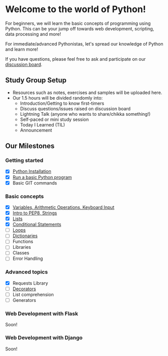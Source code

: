# Welcome to the world of Python!
For beginners, we will learn the basic concepts of
programming using Python. This can be your jump off towards web development,
scripting, data processing and more!

For immediate/advanced Pythonistas, let's spread our knowledge of Python and learn more!

If you have questions, please feel free to ask and participate on our [discussion
board](https://www.meetup.com/Women-Who-Code-Manila/messages/boards/forum/24115536).

## Study Group Setup
* Resources such as notes, exercises and samples will be uploaded here.
* Our 1.5 hours will be divided randomly into:
    - Introduction/Getting to know first-timers
    - Discuss questions/issues raised on discussion board
    - Lightning Talk (anyone who wants to share/chikka something!)
    - Self-paced or mini study session
    - Today I Learned (TIL)
    - Announcement

## Our Milestones
### Getting started
- [X] [Python Installation](https://gitlab.com/wwcodemanila/WWCodeManila-Python/blob/master/installation_guide.MD)
- [X] [Run a basic Python program](https://gitlab.com/wwcodemanila/WWCodeManila-Python/blob/master/warm_up.MD)
- [X] Basic GIT commands

### Basic concepts
- [X] [Variables, Arithmetic Operations, Keyboard Input](https://gitlab.com/wwcodemanila/WWCodeManila-Python/blob/master/discussions/discussion01.MD)
- [X] [Intro to PEP8, Strings](https://gitlab.com/wwcodemanila/WWCodeManila-Python/blob/master/discussions/discussion02.MD)
- [X] [Lists](https://gitlab.com/wwcodemanila/WWCodeManila-Python/blob/master/discussions/discussion03.MD)
- [X] [Conditional Statements](https://gitlab.com/wwcodemanila/WWCodeManila-Python/blob/master/discussions/conditional_statements01.MD)
- [ ] [Loops](https://gitlab.com/wwcodemanila/WWCodeManila-Python/blob/master/discussions/loops01.MD)
- [ ] [Dictionaries](https://gitlab.com/wwcodemanila/WWCodeManila-Python/blob/master/discussions/dictionaries01.MD)
- [ ] Functions
- [ ] Libraries
- [ ] Classes
- [ ] Error Handling

### Advanced topics
- [X] Requests Library
- [ ] [Decorators](http://simeonfranklin.com/blog/2012/jul/1/python-decorators-in-12-steps/)
- [ ] List comprehension
- [ ] Generators

### Web Development with Flask
Soon!

### Web Development with Django
Soon!
